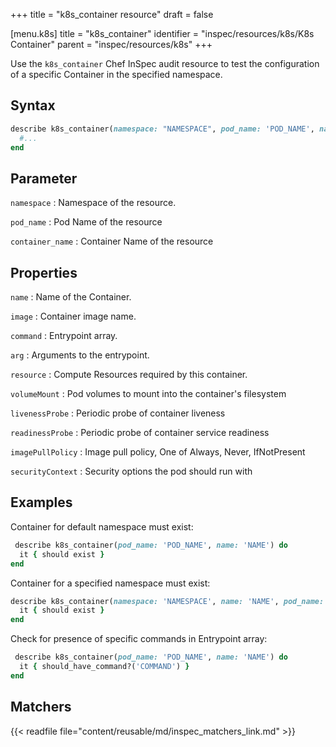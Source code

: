 +++
title = "k8s_container resource"
draft = false

[menu.k8s]
title = "k8s_container"
identifier = "inspec/resources/k8s/K8s Container"
parent = "inspec/resources/k8s"
+++

Use the `k8s_container` Chef InSpec audit resource to test the configuration of a specific Container in the specified namespace.

## Syntax

```ruby
describe k8s_container(namespace: "NAMESPACE", pod_name: 'POD_NAME', name: "NAME") do
  #...
end
```

## Parameter

`namespace`
: Namespace of the resource.

`pod_name`
: Pod Name of the resource

`container_name`
: Container Name of the resource

## Properties

`name`
: Name of the Container.

`image`
: Container image name.

`command`
: Entrypoint array.

`arg`
: Arguments to the entrypoint.

`resource`
: Compute Resources required by this container.

`volumeMount`
: Pod volumes to mount into the container's filesystem

`livenessProbe`
: Periodic probe of container liveness

`readinessProbe`
: Periodic probe of container service readiness

`imagePullPolicy`
: Image pull policy, One of Always, Never, IfNotPresent

`securityContext`
: Security options the pod should run with

## Examples

Container for default namespace must exist:

```ruby
 describe k8s_container(pod_name: 'POD_NAME', name: 'NAME') do
  it { should exist }
end
```

Container for a specified namespace must exist:

```ruby
describe k8s_container(namespace: 'NAMESPACE', name: 'NAME', pod_name: 'POD_NAME') do
  it { should exist }
end
```

Check for presence of specific commands in Entrypoint array:

```ruby
 describe k8s_container(pod_name: 'POD_NAME', name: 'NAME') do
  it { should_have_command?('COMMAND') }
end
```

## Matchers

{{< readfile file="content/reusable/md/inspec_matchers_link.md" >}}
